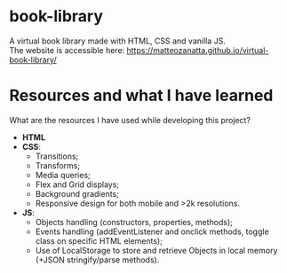 # book-library
A virtual book library made with HTML, CSS and vanilla JS.
<br>
The website is accessible here: https://matteozanatta.github.io/virtual-book-library/

# Resources and what I have learned
What are the resources I have used while developing this project?
<br>
- <b>HTML</b>
- <b>CSS</b>: 
  - Transitions;
  - Transforms;
  - Media queries;
  - Flex and Grid displays;
  - Background gradients;
  - Responsive design for both mobile and >2k resolutions.
- <b>JS</b>:
  - Objects handling (constructors, properties, methods);
  - Events handling (addEventListener and onclick methods, toggle class on specific HTML elements);
  - Use of LocalStorage to store and retrieve Objects in local memory (+JSON stringify/parse methods).
